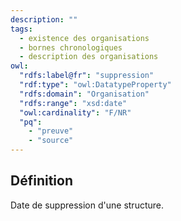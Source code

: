 ```yaml
---
description: ""
tags:
  - existence des organisations
  - bornes chronologiques
  - description des organisations
owl:
  "rdfs:label@fr": "suppression"
  "rdf:type": "owl:DatatypeProperty"
  "rdfs:domain": "Organisation"
  "rdfs:range": "xsd:date"
  "owl:cardinality": "F/NR"
  "pq":
    - "preuve"
    - "source"
---
```


<OntologyTable frontMatter={frontMatter}/>

## Définition

Date de suppression d'une structure.
